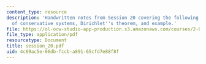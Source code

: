 ```yaml
---
content_type: resource
description: 'Handwritten notes from Session 20 covering the following topics: Stability
  of conservative systems, Dirichlet''s theorem, and example.'
file: https://ol-ocw-studio-app-production.s3.amazonaws.com/courses/2-032-dynamics-fall-2004/4c69ac5e06dbfccba89165cfd7e88f8f_session_20.pdf
file_type: application/pdf
resourcetype: Document
title: session_20.pdf
uid: 4c69ac5e-06db-fccb-a891-65cfd7e88f8f
---
```

